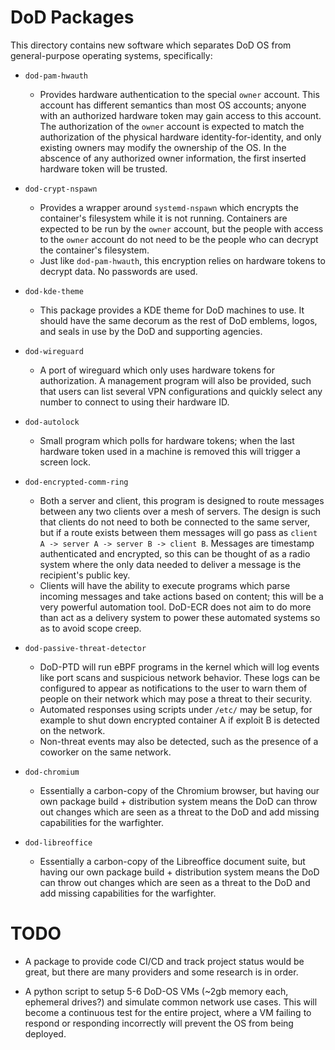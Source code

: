 
# DoD Packages

This directory contains new software which separates DoD OS from
general-purpose operating systems, specifically:

 - `dod-pam-hwauth`
     - Provides hardware authentication to the special `owner` account. This account has different semantics than
       most OS accounts; anyone with an authorized hardware token may gain access to this account.
       The authorization of the `owner` account is expected to match the authorization of the physical hardware identity-for-identity, and
       only existing owners may modify the ownership of the OS.
       In the abscence of any authorized owner information, the first inserted hardware token will be trusted.

 - `dod-crypt-nspawn`
     - Provides a wrapper around `systemd-nspawn` which encrypts the container's filesystem while it is not running. Containers are expected to
       be run by the `owner` account, but the people with access to the `owner` account do not need to be the people who can decrypt the container's filesystem.
     - Just like `dod-pam-hwauth`, this encryption relies on hardware tokens to decrypt data. No passwords are used.

 - `dod-kde-theme`
     - This package provides a KDE theme for DoD machines to use. It should have the same decorum as the rest of DoD emblems, logos, and seals in use by the DoD and supporting agencies.

 - `dod-wireguard`
     - A port of wireguard which only uses hardware tokens for authorization. A management program will also be provided, such
       that users can list several VPN configurations and quickly select any number to connect to using their hardware ID.

 - `dod-autolock`
     - Small program which polls for hardware tokens; when the last hardware token used in a machine is removed this will trigger a screen lock.

 - `dod-encrypted-comm-ring`
     - Both a server and client, this program is designed to route messages between any two clients over a mesh of servers. The design is such that
       clients do not need to both be connected to the same server, but if a route exists between them messages will go pass
       as `client A -> server A -> server B -> client B`. Messages are timestamp authenticated and encrypted, so this can be thought of
       as a radio system where the only data needed to deliver a message is the recipient's public key.
     - Clients will have the ability to execute programs which parse incoming messages and take actions based on content; this will be a very powerful
       automation tool. DoD-ECR does not aim to do more than act as a delivery system to power these automated systems so as to avoid scope creep.

 - `dod-passive-threat-detector`
     - DoD-PTD will run eBPF programs in the kernel which will log events like port scans and suspicious network behavior. These logs can
       be configured to appear as notifications to the user to warn them of people on their network which may pose a threat to their security.
     - Automated responses using scripts under `/etc/` may be setup, for example to shut down encrypted container A if exploit B is detected on the network.
     - Non-threat events may also be detected, such as the presence of a coworker on the same network.

 - `dod-chromium`
     - Essentially a carbon-copy of the Chromium browser, but having our own package build + distribution system means the DoD can throw out changes
       which are seen as a threat to the DoD and add missing capabilities for the warfighter.

 - `dod-libreoffice`
     - Essentially a carbon-copy of the Libreoffice document suite, but having our own package build + distribution system means the DoD can throw out changes
       which are seen as a threat to the DoD and add missing capabilities for the warfighter.



# TODO

 - A package to provide code CI/CD and track project status would be great, but there are many providers and some research is in order.

 - A python script to setup 5-6 DoD-OS VMs (\~2gb memory each, ephemeral drives?) and simulate common network use cases. This will become
   a continuous test for the entire project, where a VM failing to respond or responding incorrectly will prevent the OS from being deployed.





